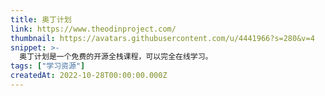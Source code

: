 ```yaml
---
title: 奥丁计划
link: https://www.theodinproject.com/
thumbnail: https://avatars.githubusercontent.com/u/4441966?s=280&v=4
snippet: >-
  奥丁计划是一个免费的开源全栈课程，可以完全在线学习。
tags: ["学习资源"]
createdAt: 2022-10-28T00:00:00.000Z
---
```

